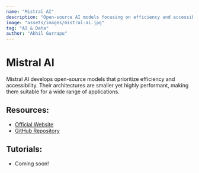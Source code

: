 ```yaml
---
name: "Mistral AI"
description: "Open-source AI models focusing on efficiency and accessibility, known for their smaller yet powerful architectures."
image: "assets/images/mistral-ai.jpg"
tag: "AI & Data"
author: "Akhil Gurrapu"
---
```


# Mistral AI

Mistral AI develops open-source models that prioritize efficiency and accessibility. Their architectures are smaller yet highly performant, making them suitable for a wide range of applications.

## Resources:
- [Official Website](https://mistral.ai)
- [GitHub Repository](https://github.com/mistralai/mistral)

## Tutorials:
- Coming soon!

